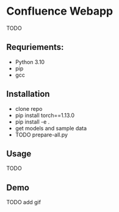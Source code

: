 # Confluence Webapp
TODO

## Requriements:
- Python 3.10
- pip
- gcc

## Installation
- clone repo
- pip install torch==1.13.0
- pip install -e .
- get models and sample data
- TODO prepare-all.py

## Usage
TODO

## Demo
TODO add gif


